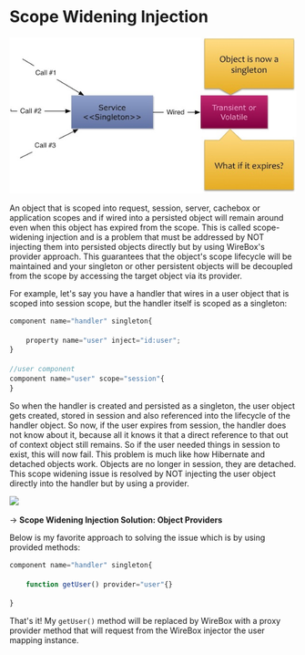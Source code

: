 # Scope Widening Injection

![](../../.gitbook/assets/scope_wideningInjection.jpg)

An object that is scoped into request, session, server, cachebox or application scopes and if wired into a persisted object will remain around even when this object has expired from the scope. This is called scope-widening injection and is a problem that must be addressed by NOT injecting them into persisted objects directly but by using WireBox's provider approach. This guarantees that the object's scope lifecycle will be maintained and your singleton or other persistent objects will be decoupled from the scope by accessing the target object via its provider.

For example, let's say you have a handler that wires in a user object that is scoped into session scope, but the handler itself is scoped as a singleton:

```javascript
component name="handler" singleton{

    property name="user" inject="id:user";
}

//user component
component name="user" scope="session"{
}
```

So when the handler is created and persisted as a singleton, the user object gets created, stored in session and also referenced into the lifecycle of the handler object. So now, if the user expires from session, the handler does not know about it, because all it knows it that a direct reference to that out of context object still remains. So if the user needed things in session to exist, this will now fail. This problem is much like how Hibernate and detached objects work. Objects are no longer in session, they are detached. This scope widening issue is resolved by NOT injecting the user object directly into the handler but by using a provider.

![](../../.gitbook/assets/scope_wideninginjectionsolution.jpg)

→ **Scope Widening Injection Solution: Object Providers**

Below is my favorite approach to solving the issue which is by using provided methods:

```javascript
component name="handler" singleton{

    function getUser() provider="user"{}

}
```

That's it! My `getUser()` method will be replaced by WireBox with a proxy provider method that will request from the WireBox injector the user mapping instance.

